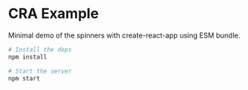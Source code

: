 # CRA Example

Minimal demo of the spinners with create-react-app using ESM bundle.

```sh
# Install the deps
npm install

# Start the server
npm start
```
